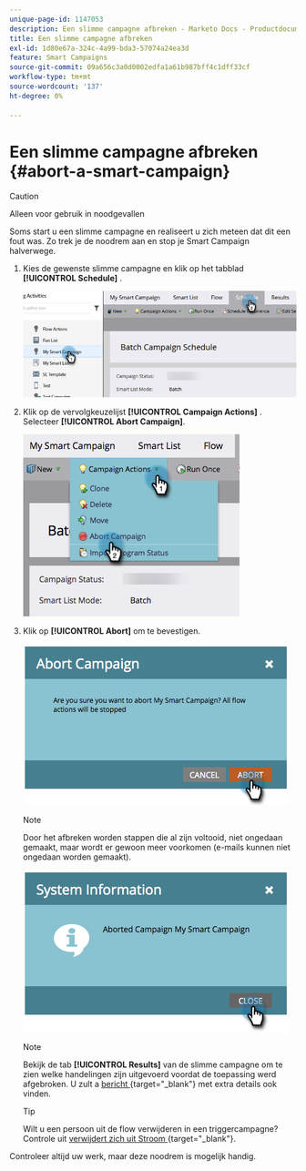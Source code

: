 ```yaml
---
unique-page-id: 1147053
description: Een slimme campagne afbreken - Marketo Docs - Productdocumentatie
title: Een slimme campagne afbreken
exl-id: 1d80e67a-324c-4a99-bda3-57074a24ea3d
feature: Smart Campaigns
source-git-commit: 09a656c3a0d0002edfa1a61b987bff4c1dff33cf
workflow-type: tm+mt
source-wordcount: '137'
ht-degree: 0%

---
```


# Een slimme campagne afbreken {#abort-a-smart-campaign}

>[!CAUTION]
>
>Alleen voor gebruik in noodgevallen

Soms start u een slimme campagne en realiseert u zich meteen dat dit een fout was. Zo trek je de noodrem aan en stop je Smart Campaign halverwege.

1. Kies de gewenste slimme campagne en klik op het tabblad **[!UICONTROL Schedule]** .

   ![](assets/abort-a-smart-campaign-1.png)

1. Klik op de vervolgkeuzelijst **[!UICONTROL Campaign Actions]** . Selecteer **[!UICONTROL Abort Campaign]**.

   ![](assets/abort-a-smart-campaign-2.png)

1. Klik op **[!UICONTROL Abort]** om te bevestigen.

   ![](assets/abort-a-smart-campaign-3.png)

   >[!NOTE]
   >
   >Door het afbreken worden stappen die al zijn voltooid, niet ongedaan gemaakt, maar wordt er gewoon meer voorkomen (e-mails kunnen niet ongedaan worden gemaakt).

   ![](assets/abort-a-smart-campaign-4.png)

   >[!NOTE]
   >
   >Bekijk de tab **[!UICONTROL Results]** van de slimme campagne om te zien welke handelingen zijn uitgevoerd voordat de toepassing werd afgebroken. U zult a [ bericht ](/help/marketo/product-docs/core-marketo-concepts/miscellaneous/understanding-notifications.md){target="_blank"} met extra details ook vinden.

   >[!TIP]
   >
   >Wilt u een persoon uit de flow verwijderen in een triggercampagne? Controle uit [ verwijdert zich uit Stroom ](/help/marketo/product-docs/core-marketo-concepts/smart-campaigns/flow-actions/remove-from-flow.md){target="_blank"}.

Controleer altijd uw werk, maar deze noodrem is mogelijk handig.
